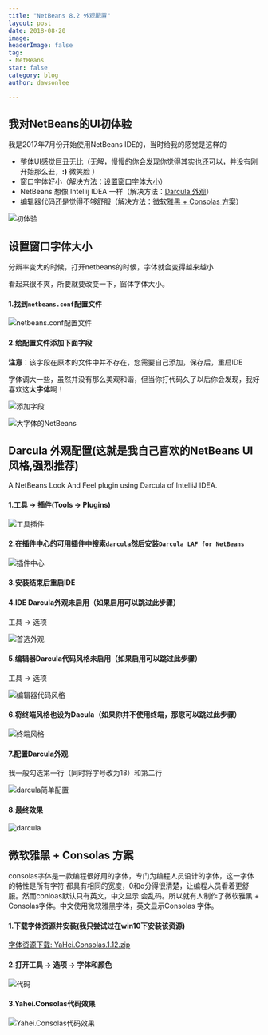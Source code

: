```yaml
---
title: "NetBeans 8.2 外观配置"
layout: post
date: 2018-08-20
image: 
headerImage: false
tag:
- NetBeans
star: false
category: blog
author: dawsonlee

---
```


  [1]:  /assets/posts/NetBeans8.2外观配置/初体验.PNG
  [2]:  /assets/posts/NetBeans8.2外观配置/找到netbeans.conf.PNG
  [3]:  /assets/posts/NetBeans8.2外观配置/添加字段.PNG
  [4]:  /assets/posts/NetBeans8.2外观配置/大字体的NetBeans.PNG
  [8]:  /assets/posts/NetBeans8.2外观配置/工具插件.png
  [9]:  /assets/posts/NetBeans8.2外观配置/插件中心.png
  [10]:  /assets/posts/NetBeans8.2外观配置/首选外观.png
  [11]:  /assets/posts/NetBeans8.2外观配置/编辑器代码风格.png
  [11-1]:  /assets/posts/NetBeans8.2外观配置/终端风格.png
  [12]:  /assets/posts/NetBeans8.2外观配置/darcula简单配置.png
  [13]:  /assets/posts/NetBeans8.2外观配置/darcula.png
  [14]:  /assets/posts/NetBeans8.2外观配置/YaHei.Consolas.1.12.zip
  [15]:  /assets/posts/NetBeans8.2外观配置/代码.png
  [16]:  /assets/posts/NetBeans8.2外观配置/Yahei.Consolas代码效果.png


## 我对NetBeans的UI初体验

我是2017年7月份开始使用NetBeans IDE的，当时给我的感觉是这样的

*  整体UI感觉巨丑无比（无解，慢慢的你会发现你觉得其实也还可以，并没有刚开始那么丑，**:)** 微笑脸 ）
*  窗口字体好小（解决方法：[设置窗口字体大小](#change_win_size)）
*  NetBeans 想像 Intellij IDEA 一样（解决方法：[Darcula 外观](#darcula)）
*  编辑器代码还是觉得不够舒服（解决方法：[微软雅黑 + Consolas 方案](#code_style)）

  ![初体验][1]




<a id="change_win_size"></a>
##  设置窗口字体大小

分辨率变大的时候，打开netbeans的时候，字体就会变得越来越小

看起来很不爽，所要就要改变一下，窗体字体大小。

#### 1.找到`netbeans.conf`配置文件

![netbeans.conf配置文件][2]

#### 2.给配置文件**添加**下面**字段**

**注意**：该字段在原本的文件中并不存在，您需要自己添加，保存后，重启IDE

字体调大一些，虽然并没有那么美观和谐，但当你打代码久了以后你会发现，我好喜欢这**大字体**啊！

![添加字段][3]

![大字体的NetBeans][4]





<a id="darcula"></a>
## Darcula 外观配置(这就是我自己喜欢的NetBeans UI风格,强烈推荐)

A NetBeans Look And Feel plugin using Darcula of IntelliJ IDEA.

#### 1.工具 -> 插件(Tools -> Plugins)

![工具插件][8] 

#### 2.在插件中心的可用插件中搜索`darcula`然后安装`Darcula LAF for NetBeans`

![插件中心][9] 

#### 3.安装结束后重启IDE
#### 4.IDE Darcula外观未启用（如果启用可以跳过此步骤）

工具 -> 选项

![首选外观][10]

#### 5.编辑器Darcula代码风格未启用（如果启用可以跳过此步骤）

工具 -> 选项

![编辑器代码风格][11]

#### 6.将终端风格也设为Dacula（如果你并不使用终端，那您可以跳过此步骤）

![终端风格][11-1]

#### 7.配置Darcula外观

我一般勾选第一行（同时将字号改为18）和第二行

![darcula简单配置][12]

#### 8.最终效果

![darcula][13]






<a id="code_style"></a>
##  微软雅黑 + Consolas 方案

consolas字体是一款编程很好用的字体，专门为编程人员设计的字体，这一字体的特性是所有字符
都具有相同的宽度，0和o分得很清楚，让编程人员看着更舒服。然而conloas默认只有英文，中文显示
会乱码。所以就有人制作了微软雅黑 + Consolas字体。中文使用微软雅黑字体，英文显示Consolas
字体。

#### 1.下载字体资源并安装(我只尝试过在win10下安装该资源)

[字体资源下载: YaHei.Consolas.1.12.zip][14]

#### 2.打开工具 -> 选项 -> 字体和颜色

![代码][15]    

#### 3.Yahei.Consolas代码效果

![Yahei.Consolas代码效果][16]
